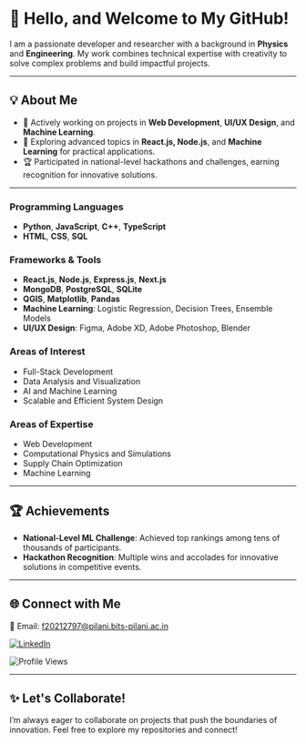 # 👋 Hello, and Welcome to My GitHub!

I am a passionate developer and researcher with a background in **Physics** and **Engineering**. My work combines technical expertise with creativity to solve complex problems and build impactful projects.

---

## 💡 About Me

- 🔭 Actively working on projects in **Web Development**, **UI/UX Design**, and **Machine Learning**.
- 🌱 Exploring advanced topics in **React.js, Node.js**, and **Machine Learning** for practical applications.
- 🏆 Participated in national-level hackathons and challenges, earning recognition for innovative solutions.

---

### Programming Languages
- **Python**, **JavaScript**, **C++**, **TypeScript**
- **HTML**, **CSS**, **SQL**

### Frameworks & Tools
- **React.js**, **Node.js**, **Express.js**, **Next.js**
- **MongoDB**, **PostgreSQL**, **SQLite**
- **QGIS**, **Matplotlib**, **Pandas**
- **Machine Learning**: Logistic Regression, Decision Trees, Ensemble Models
- **UI/UX Design**: Figma, Adobe XD, Adobe Photoshop, Blender

### Areas of Interest
- Full-Stack Development
- Data Analysis and Visualization
- AI and Machine Learning
- Scalable and Efficient System Design

### Areas of Expertise
- Web Development
- Computational Physics and Simulations
- Supply Chain Optimization
- Machine Learning

---

## 🏆 Achievements

- **National-Level ML Challenge**: Achieved top rankings among tens of thousands of participants.
- **Hackathon Recognition**: Multiple wins and accolades for innovative solutions in competitive events.

---


## 🌐 Connect with Me

📧 Email: f20212797@pilani.bits-pilani.ac.in

[![LinkedIn](https://img.shields.io/badge/LinkedIn-%230077B5.svg?&style=flat-square&logo=linkedin&logoColor=white)](https://www.linkedin.com/in/priyanshu-singh-64178622a)  

![Profile Views](https://komarev.com/ghpvc/?username=Priyanshushekhar10&style=flat-square&color=blue)


---

## ✨ Let's Collaborate!

I’m always eager to collaborate on projects that push the boundaries of innovation. Feel free to explore my repositories and connect!
